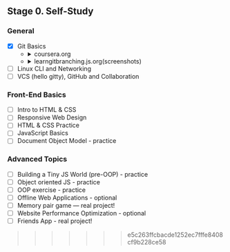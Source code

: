 ## Stage 0. Self-Study
### General
- [x] Git Basics
  - <details>
        <summary>coursera.org</summary>
        <img src="./img/stage0/coursera.png">
    </details>
  - <details>
        <summary>learngitbranching.js.org(screenshots)</summary>
        <img src="./img/stage0/git.png">        
        <img src="./img/stage0/git2.png">
    </details>
- [ ] Linux CLI and Networking
- [ ] VCS (hello gitty), GitHub and Collaboration
### Front-End Basics
- [ ] Intro to HTML & CSS
- [ ] Responsive Web Design
- [ ] HTML & CSS Practice
- [ ] JavaScript Basics
- [ ] Document Object Model - practice
### Advanced Topics
- [ ] Building a Tiny JS World (pre-OOP) - practice
- [ ] Object oriented JS - practice
- [ ] OOP exercise - practice
- [ ] Offline Web Applications - optional
- [ ] Memory pair game — real project!
- [ ] Website Performance Optimization - optional
- [ ] Friends App - real project!
>>>>>>> e5c263ffcbacde1252ec7fffe8408cf9b228ce58
